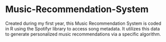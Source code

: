 # Music-Recommendation-System
Created during my first year, this Music Recommendation System is coded in R using the Spotifyr library to access song metadata. It utilizes this data to generate personalized music recommendations via a specific algorithm.
